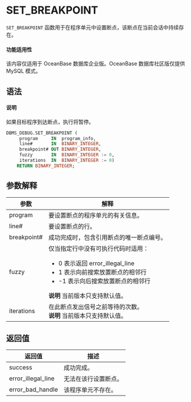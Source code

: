 SET_BREAKPOINT 
===================================
`SET_BREAKPOINT` 函数用于在程序单元中设置断点，该断点在当前会话中持续存在。

  <main id="notice" >
    <h4>功能适用性</h4>
    <p>该内容仅适用于 OceanBase 数据库企业版。OceanBase 数据库社区版仅提供 MySQL 模式。</p>
  </main>

语法 
-----------

  <main id="notice" type='explain'>
    <h4>说明</h4>
    <p>如果目标程序到达断点，执行将暂停。</p>
  </main>

```sql
DBMS_DEBUG.SET_BREAKPOINT (
     program     IN  program_info,
     line#       IN  BINARY_INTEGER,
     breakpoint# OUT BINARY_INTEGER,
     fuzzy       IN  BINARY_INTEGER := 0,
     iterations  IN  BINARY_INTEGER := 0)
    RETURN BINARY_INTEGER;
```



参数解释 
-------------



|   **参数**    |                **解释**                    |
|-------------|----------------------------------------------|
| program     | 要设置断点的程序单元的有关信息。     |
| line#       | 要设置断点的行。        |
| breakpoint# | 成功完成时，包含引用断点的唯一断点编号。   |
| fuzzy       | 仅当指定行中没有可执行代码时适用： <ul><li> 0 表示返回 error_illegal_line   </li><li> 1 表示向前搜索放置断点的相邻行   </li><li>  -1 表示向后搜索放置断点的相邻行</li></ul>    **说明**  当前版本只支持默认值。 |
| iterations  | 在此断点发出信号之前等待的次数。 <br>**说明**  当前版本只支持默认值。  |



返回值 
------------

|      **返回值**       |   **描述**   |
|--------------------|------------|
| success            | 成功完成。      |
| error_illegal_line | 无法在该行设置断点。 |
| error_bad_handle   | 该程序单元不存在。  |



